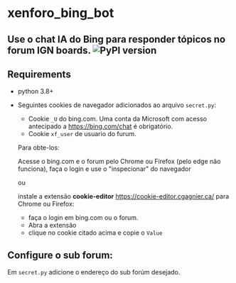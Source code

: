 # xenforo_bing_bot

## Use o chat IA do Bing para responder tópicos no forum IGN boards. <img alt="PyPI version" src="https://www.ignboards.com/styles/ign/ign/smilies/international-classic/lolsuper.gif">



## Requirements

- python 3.8+
- Seguintes cookies de navegador adicionados ao arquivo ```secret.py```:
  - Cookie ```_U``` do bing.com. Uma conta da Microsoft com acesso antecipado a https://bing.com/chat é obrigatório.
  - Cookie ```xf_user``` de usuario do furum.
  
  Para obte-los:
  
  Acesse o bing.com e o forum pelo Chrome ou Firefox (pelo edge não funciona), faça o login e use o "inspecionar" do navegador
  
  ou
  
  instale a extensão **cookie-editor** https://cookie-editor.cgagnier.ca/ para Chrome ou Firefox:
  - faça o login em bing.com ou o forum.
  - Abra a extensão
  - clique no cookie citado acima e copie o ```Value```

## Configure o sub forum:

Em ```secret.py``` adicione o endereço do sub forúm desejado.



  
  
      
      
